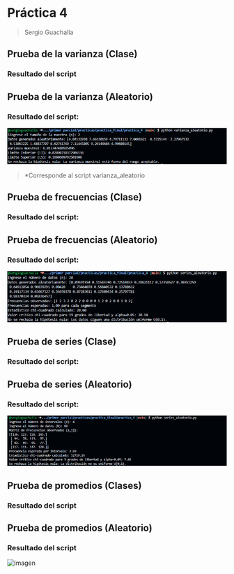 # Práctica 4
> Sergio Guachalla

## Prueba de la varianza (Clase)

### Resultado del script

## Prueba de la varianza (Aleatorio)

### Resultado del script:
![alt text](imagenes/varianza_aleatorio.png)

>*Corresponde al script varianza_aleatorio

## Prueba de frecuencias (Clase)
### Resultado del script:

## Prueba de frecuencias (Aleatorio)
### Resultado del script:
![alt text](imagenes/frecuencias_aleatorio.png)

## Prueba de series (Clase)
### Resultado del script:

## Prueba de series (Aleatorio)
### Resultado del script:

![alt text](imagenes/series_aleatorio.png)

## Prueba de promedios (Clases)
### Resultado del script

## Prueba de promedios (Aleatorio)
### Resultado del script
![imagen](imagenes/promedios_aleatorio.png)